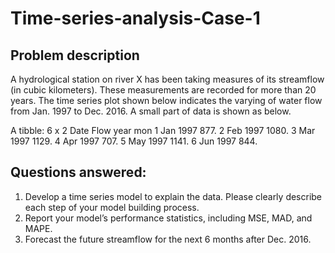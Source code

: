 # Time-series-analysis-Case-1

## Problem description ##

A hydrological station on river X has been taking measures of its streamflow (in cubic kilometers). These
measurements are recorded for more than 20 years. The time series plot shown below indicates the varying of
water flow from Jan. 1997 to Dec. 2016. A small part of data is shown as below.

 A tibble: 6 x 2
 Date Flow
 year mon <dbl>
 1 Jan 1997 877.
 2 Feb 1997 1080.
 3 Mar 1997 1129.
 4 Apr 1997 707.
 5 May 1997 1141.
 6 Jun 1997 844.

## Questions answered:

1) Develop a time series model to explain the data. Please clearly describe each step of your model building
process.
2) Report your model’s performance statistics, including MSE, MAD, and MAPE.
3) Forecast the future streamflow for the next 6 months after Dec. 2016.
